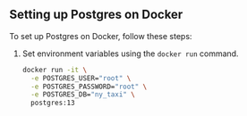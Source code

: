## Setting up Postgres on Docker

To set up Postgres on Docker, follow these steps:

1. Set environment variables using the `docker run` command.
   ```bash
   docker run -it \
     -e POSTGRES_USER="root" \
     -e POSTGRES_PASSWORD="root" \
     -e POSTGRES_DB="ny_taxi" \
     postgres:13
